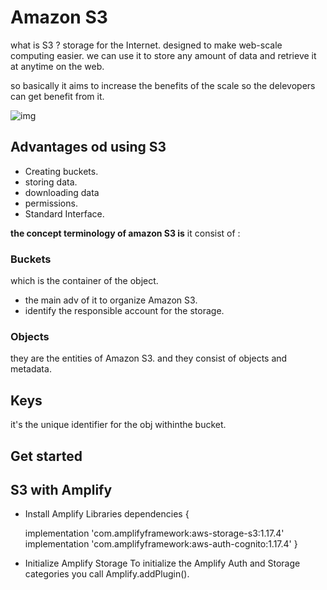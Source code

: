 # Amazon S3 
what is S3 ?
storage for the Internet.
designed to make web-scale computing easier.
we can use it to store any amount of data and retrieve it at anytime on the web. 

so basically it aims to increase the benefits of the scale so the delevopers can get benefit from it.

![img](https://d1m75rqqgidzqn.cloudfront.net/wp-data/2020/08/26100437/S3-1024x514.png)

## Advantages od using S3 
* Creating buckets. 
* storing data.
* downloading data
* permissions.
* Standard Interface.

**the concept terminology of amazon S3 is**
it consist of :
### Buckets 
which is the container of the object.
* the main  adv of it to organize Amazon S3. 
* identify the responsible account for the storage.
### Objects 
they are the entities of Amazon S3.
and they consist of objects and metadata.

## Keys 
it's the unique identifier for the obj withinthe bucket.



## Get started
 ## S3 with Amplify
* Install Amplify Libraries
dependencies {

    implementation 'com.amplifyframework:aws-storage-s3:1.17.4'
    implementation 'com.amplifyframework:aws-auth-cognito:1.17.4'
}
* Initialize Amplify Storage To initialize the Amplify Auth and Storage categories you call Amplify.addPlugin().
